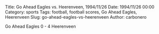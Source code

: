 Title: Go Ahead Eagles vs. Heerenveen, 1994/11/26
Date: 1994/11/26 00:00
Category: sports
Tags: football, football scores, Go Ahead Eagles, Heerenveen
Slug: go-ahead-eagles-vs-heerenveen
Author: carbonero


Go Ahead Eagles 0 - 4 Heerenveen
